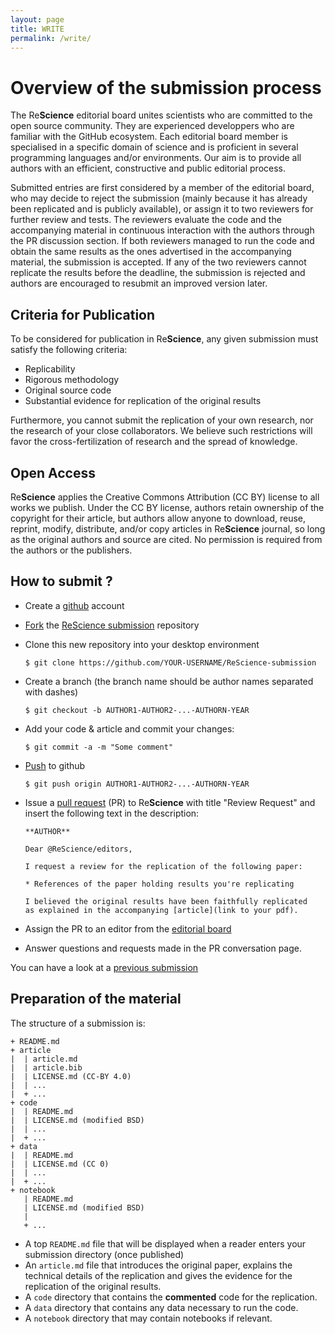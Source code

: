 ```yaml
---
layout: page
title: WRITE
permalink: /write/
---
```


# Overview of the submission process

The Re**Science** editorial board unites scientists who are committed to the
open source community. They are experienced developpers who are
familiar with the GitHub ecosystem. Each editorial board member is specialised
in a specific domain of science and is proficient in several programming
languages and/or environments. Our aim is to provide all authors with an
efficient, constructive and public editorial process.

Submitted entries are first considered by a member of the editorial board, who
may decide to reject the submission (mainly because it has already been
replicated and is publicly available), or assign it to two reviewers for
further review and tests. The reviewers evaluate the code and the accompanying
material in continuous interaction with the authors through the PR discussion
section. If both reviewers managed to run the code and obtain the same results
as the ones advertised in the accompanying material, the submission is
accepted. If any of the two reviewers cannot replicate the results before the
deadline, the submission is rejected and authors are encouraged to resubmit an
improved version later.

## Criteria for Publication

To be considered for publication in Re**Science**, any given submission must
satisfy the following criteria:

* Replicability
* Rigorous methodology
* Original source code
* Substantial evidence for replication of the original results

Furthermore, you cannot submit the replication of your own research, nor the
research of your close collaborators. We believe such restrictions will favor
the cross-fertilization of research and the spread of knowledge.


## Open Access

Re**Science** applies the Creative Commons Attribution (CC BY) license to all
works we publish. Under the CC BY license, authors retain ownership of the
copyright for their article, but authors allow anyone to download, reuse,
reprint, modify, distribute, and/or copy articles in Re**Science** journal, so
long as the original authors and source are cited. No permission is required
from the authors or the publishers.



## How to submit ?

* Create a [github](https://github.com) account
* [Fork](https://github.com/ReScience/ReScience-submission/fork) the
  [ReScience submission](https://github.com/ReScience/ReScience-submission)
  repository
* Clone this new repository into your desktop environment

  ```
  $ git clone https://github.com/YOUR-USERNAME/ReScience-submission
  ```
* Create a branch (the branch name should be author names separated with dashes)

  ```
  $ git checkout -b AUTHOR1-AUTHOR2-...-AUTHORN-YEAR
  ```
* Add your code & article and commit your changes:

  ```
  $ git commit -a -m "Some comment"
  ```
* [Push](https://help.github.com/articles/pushing-to-a-remote/) to github

  ```
  $ git push origin AUTHOR1-AUTHOR2-...-AUTHORN-YEAR
  ```
* Issue a
  [pull request](https://help.github.com/articles/using-pull-requests/) (PR)
  to Re**Science** with title "Review Request" and insert the following text
  in the description:

  ```
  **AUTHOR**

  Dear @ReScience/editors,

  I request a review for the replication of the following paper:

  * References of the paper holding results you're replicating

  I believed the original results have been faithfully replicated
  as explained in the accompanying [article](link to your pdf).
  ```
* Assign the PR to an editor from the
  [editorial board](https://github.com/ReScience/ReScience/wiki/Editorial-Board)
* Answer questions and requests made in the PR conversation page.

You can have a look at a [previous submission](https://github.com/ReScience/ReScience-submission/pull/3)


## Preparation of the material

The structure of a submission is:

```
+ README.md
+ article
|  | article.md
|  | article.bib
|  | LICENSE.md (CC-BY 4.0)
|  | ...
|  + ...
+ code
|  | README.md
|  | LICENSE.md (modified BSD)
|  | ...
|  + ...
+ data
|  | README.md
|  | LICENSE.md (CC 0)
|  | ...
|  + ...
+ notebook
   | README.md
   | LICENSE.md (modified BSD)
   |
   + ...
```


* A top `README.md` file that will be displayed when a reader enters your submission directory (once published)
* An `article.md` file that introduces the original paper, explains the technical details of the replication and gives the evidence for the replication of the original results.
* A `code` directory that contains the **commented** code for the replication.
* A `data` directory that contains any data necessary to run the code.
* A `notebook` directory that may contain notebooks if relevant.

